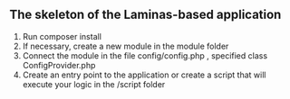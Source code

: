 ## The skeleton of the Laminas-based application    
1. Run composer install
2. If necessary, create a new module in the module folder
3. Connect the module in the file config/config.php , specified class ConfigProvider.php
4. Create an entry point to the application or create a script that will execute your logic in the /script folder



